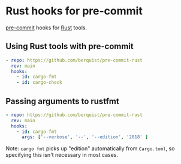 # Rust hooks for pre-commit

[pre-commit](https://pre-commit.com) hooks for [Rust](https://www.rust-lang.org) tools.

## Using Rust tools with pre-commit

```yaml
- repo: https://github.com/berquist/pre-commit-rust
  rev: main
  hooks:
    - id: cargo-fmt
    - id: cargo-check
```

## Passing arguments to rustfmt

```yaml
- repo: https://github.com/berquist/pre-commit-rust
  rev: main
  hooks:
    - id: cargo-fmt
      args: ['--verbose', '--', '--edition', '2018' ]
```

Note: `cargo fmt` picks up "edition" automatically from `Cargo.toml`, so specifying this isn't necessary in most cases.
